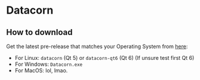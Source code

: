 # Datacorn

## How to download
Get the latest pre-release that matches your Operating System from [here](https://github.com/ProjectIgnis/Datacorn/releases/tag/latest):
 * For Linux: `datacorn` (Qt 5) or `datacorn-qt6` (Qt 6) (If unsure test first Qt 6)
 * For Windows: `Datacorn.exe`
 * For MacOS: lol, lmao.
